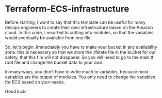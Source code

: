 # Terraform-ECS-infrastructure

Before starting, I want to say that this template can be useful for many devops engineers to create their own infrastructure based on the Amazon cloud. In this code, I resorted to cutting into modules, so that the variables would eventually be available from one file.

So, let's begin.
Immediately you have to make your bucket in any availability zone. this is necessary so that we store the .tfstate file in the bucket for our safety, that this file will not disappear. So you will need to go to the main.tf root file and change the bucket data to your own.

In many ways, you don't have to write much to variables, because most variables are the output of modules. You only need to change the variables for ECS based on your needs.

Good luck!
